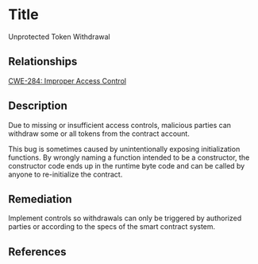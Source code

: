 # Title
Unprotected Token Withdrawal

## Relationships
[CWE-284: Improper Access Control](https://cwe.mitre.org/data/definitions/284.html)

## Description

Due to missing or insufficient access controls, malicious parties can withdraw some or all tokens from the contract account.

This bug is sometimes caused by unintentionally exposing initialization functions. By wrongly naming a function intended to be a constructor, the constructor code ends up in the runtime byte code and can be called by anyone to re-initialize the contract.

## Remediation

Implement controls so withdrawals can only be triggered by authorized parties or according to the specs of the smart contract system.

## References

